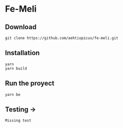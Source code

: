 # Fe-Meli

## Download

```script
git clone https://github.com/aehtiopicus/fe-meli.git
```

## Installation

```script
yarn
yarn build
```

## Run the proyect

```script
yarn be
```

## Testing -> 
`Missing test`
